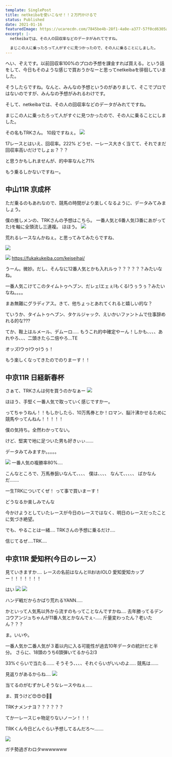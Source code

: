 ```yaml
---
template: SinglePost
title: netkeibaを使いこなせ！！２万円かけるで
status: Published
date: 2021-01-16
featuredImage: https://ucarecdn.com/7845be4b-28f1-4a0e-a377-57f0cd6305ad/
excerpt: |-
  netkeibaでは、その人の回収率などのデータがみれてですね。

  まじこの人に乗ったろって人がすぐに見つかったので、その人に乗ることにしました。
---
```

へい、ぞえです。以前回収率100%のプロの予想を課金すれば買える。という話をして、今日もそのような感じで買おうかなーと思ってnetkeibaを徘徊していました。

そうしたらですね。なんと、みんなの予想というのがありまして、そこでプロではないのですが、みんなの予想がみれるわけです。

そして、netkeibaでは、その人の回収率などのデータがみれてですね。

まじこの人に乗ったろって人がすぐに見つかったので、その人に乗ることにしました。

その名もTRKさん。
10段ですねぇ。
![](https://ucarecdn.com/ae8992f3-0f17-46f8-996f-ae5181293836/)

17レースとはいえ、回収率。222%
どうせ、一レース大きく当てて、それでまだ回収率高いだけでしょぉ？？？

と思うかもしれませんが、的中率なんと71%

もう乗るしかないですねー。

## 中山11R 京成杯

ただ乗るのもあれなので、競馬の時間がより楽しくなるように、データみてみましょう。

僕の推しメンの、TRKさんの予想はこちら。
一番人気と6番人気(3番にあがってた)を軸に全頭流し三連複。
ほほう。
![](https://ucarecdn.com/15317758-a870-41aa-9605-2120fe75acc0/)

荒れるレースなんかねぇ。と思ってみてみたらですね、

![](https://ucarecdn.com/0cd3d258-8a75-4c64-9ac3-2c4d3b243aee/)

![](https://ucarecdn.com/076a1a56-8386-495c-bfd8-979a738d7e43/)
https://fukakukeiba.com/keiseihai/

うーん。微妙。だし、そんなに12番人気とかも入れルゥ？？？？？？みたいなね。

一番人気こけてこのタイムトゥヘブン、だレェlエェぇlもくるlうぅうぅ？みたいなね。。。。

まあ無難にグラディアス。きて、他ちょっとあれてくれると嬉しい的な？

ていうか、タイムトゥヘブン、タケルジャック、えいかいファントムで仕事辞めれる的な???

てか、鞍上はルメール、デムーロ.....
もうこれ的中確定やーん！しかも、、、、あれやろ、、、二頭きたら二倍やろ...TE

オッズlウゥlウゥlうぅ！

もう楽しくなってきたのでのりまーす！！

## 中京11R 日経新春杯

さぁて、TRKさんは何を買うのかなぁー
![](https://ucarecdn.com/898cb034-f405-499e-865f-074d811b04d0/)

ほほう、手堅く一番人気で取っていく感じですかー。

ってちゃうねん！！もしかしたら、10万馬券とか！ロマン、脳汁沸かせるために競馬やってんねん！！！！！

僕の気持ち。全然わかってない。

けど、堅実で地に足ついた男も好きぃぃ......

データみてみますか。。。。。

![](https://ucarecdn.com/648dae7d-6c8a-4682-b6ca-7f7df258247d/)
一番人気の複勝率80%....

こんなところで、万馬券狙いなんて、、、、
僕は、、、、
なんて、、、、、
ばかなんだ.......

一生TRKについてくぜ！
って事で買いまーす！

どうなるか楽しみでんな

今かけようとしていたレースが今日のレースではなく、明日のレースだったことに気づき絶望。

でも、やることは一緒....
TRKさんの予想に乗るだけ....

信じてるぜ....TRK....

## 中京11R 愛知杯(今日のレース）

見ていきますか....
レースの名前はなんとlllおlおlOLO
愛知愛知カップー！！！！！！！

はい
![](https://ucarecdn.com/c44150c8-1b88-42f9-9991-d8cd04994d56/)
![](https://ucarecdn.com/a043d629-d547-489b-9749-48e725379d2c/)

ハンデ戦だからかばり荒れるYANN.....

かといって人気馬以外から流すのもってことなんですかね....
去年勝ってるデンコウアンジュちゃんが11番人気とかなんでぇ-.....
斤量変わったん？老いたん？？？

ま。いいや。

一番人気か二番人気が３着以内に入る可能性が過去10年データの統計だと半分。
さらに、18頭のうち6頭弾いてるから2/3

33%ぐらいで当たる......
そうそう、、、、それぐらいがいいのよ.....
競馬は......

見返りがあるからね....
![](https://ucarecdn.com/d15e7f4e-7a81-48bd-8bae-75ed40228a39/)

当てるのがむずかしそうなレースやねぇ.....

ま、買うけど😍😍😍💁🏾

TRKナメンナヨ？？？？？？

てか一レースじゃ物足りないノーン！！！

TRKくん今日どんぐらい予想してるんだろ〜.......

![](https://ucarecdn.com/4f9b0672-3ea8-4733-ac5b-70f8e967ae64/)

ガチ勢過ぎわロタwwwwwww